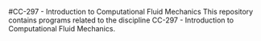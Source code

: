 #CC-297 - Introduction to Computational Fluid Mechanics
This repository contains programs related to the discipline CC-297 - Introduction to Computational Fluid Mechanics.

